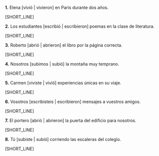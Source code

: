 **1.** Elena [vivió | vivieron] en París durante dos años.

[SHORT_LINE]

**2.** Los estudiantes [escribió | escribieron] poemas en la clase de literatura.

[SHORT_LINE]

**3.** Roberto [abrió | abrieron] el libro por la página correcta.

[SHORT_LINE]

**4.** Nosotros [subimos | subió] la montaña muy temprano.

[SHORT_LINE]

**5.** Carmen [viviste | vivió] experiencias únicas en su viaje.

[SHORT_LINE]

**6.** Vosotros [escribisteis | escribieron] mensajes a vuestros amigos.

[SHORT_LINE]

**7.** El portero [abrió | abrieron] la puerta del edificio para nosotros.

[SHORT_LINE]

**8.** Tú [subiste | subió] corriendo las escaleras del colegio.

[SHORT_LINE]